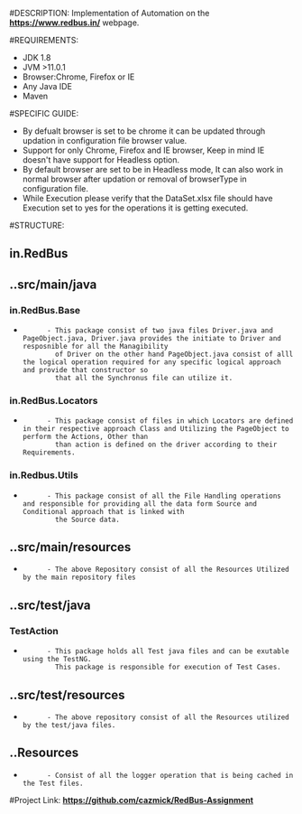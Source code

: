 #DESCRIPTION:
Implementation of Automation on the __https://www.redbus.in/__ webpage.

#REQUIREMENTS:
* JDK 1.8
* JVM >11.0.1
* Browser:Chrome, Firefox or IE
* Any Java IDE
* Maven

#SPECIFIC GUIDE:
* By defualt browser is set to be chrome it can be updated through updation in configuration file browser value.
* Support for only Chrome, Firefox and IE browser, Keep in mind IE doesn't have support for Headless option.
* By default browser are set to be in Headless mode, It can also work in normal browser after updation or removal of browserType in configuration file.
* While Execution please verify that the DataSet.xlsx file should have Execution set to yes for the operations it is getting executed.

#STRUCTURE:
## in.RedBus
##	..src/main/java
###		in.RedBus.Base
*			- This package consist of two java files Driver.java and PageObject.java, Driver.java provides the initiate to Driver and resposnible for all the Managibility 
			  of Driver on the other hand PageObject.java consist of alll the logical operation required for any specific logical approach and provide that constructor so
			  that all the Synchronus file can utilize it.
###		in.RedBus.Locators
*			- This package consist of files in which Locators are defined in their respective approach Class and Utilizing the PageObject to perform the Actions, Other than
			  than action is defined on the driver according to their Requirements.
###		in.Redbus.Utils
*			- This package consist of all the File Handling operations and responsible for providing all the data form Source and Conditional approach that is linked with 
			  the Source data.
##	..src/main/resources
*			- The above Repository consist of all the Resources Utilized by the main repository files
##	..src/test/java
###		TestAction
*			- This package holds all Test java files and can be exutable using the TestNG.
			  This package is responsible for execution of Test Cases.
##	..src/test/resources
*			- The above repository consist of all the Resources utilized by the test/java files.
##	..Resources
*			- Consist of all the logger operation that is being cached in the Test files.


#Project Link:
__https://github.com/cazmick/RedBus-Assignment__










